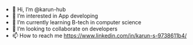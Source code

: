 - 👋 Hi, I’m @karun-hub
- 👀 I’m interested in App developing
- 🌱 I’m currently learning B-tech in computer science
- 💞️ I’m looking to collaborate on developers
- 📫 How to reach me https://www.linkedin.com/in/karun-s-9738611b4/

<!---
karun-hub/karun-hub is a ✨ special ✨ repository because its `README.md` (this file) appears on your GitHub profile.
You can click the Preview link to take a look at your changes.
--->
